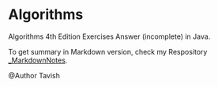 # Algorithms

Algorithms 4th Edition Exercises Answer (incomplete) in Java.

To get summary in Markdown version, check my Respository [_MarkdownNotes](https://github.com/Tavi3h/_MarkdownNotes).

@Author Tavish
